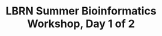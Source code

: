 ---
layout: post
title: LBRN Summer Bioinformatics Workshop, Day 1 of 2
categories: events
eventDate: June 25, 2018
startTime: 10:00am
endTime: 5:30pm
textOnUrl: LBRN CCT Biofinformatics Workshop
link: https://edu.t-bio.info/summer-program/
description: Following the Louisiana Biomedical Research Network Summer Bioinformatics Program introduction tutorial we had on June 6th, the first workshop is taking place on June 25-26 at LSU Digital Media Center at the Center for Computation and Technology auditorium. This is a continuation of the program that started June 6 and last through July-August, providing students and faculty access to online resources and practical experiences analyzing large biomedical datasets. The workshop will focus on "Processing and Understanding RNA-seq Data” and "Machine Learning for Transcriptomic Data". Online materials will be reviewed in interactive sessions and this is one of the on-site workshops that provide an opportunity to discuss and practice studied topics and analysis methods.
---